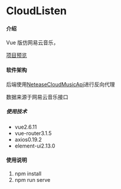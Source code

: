 # CloudListen

#### 介绍

Vue 版仿网易云音乐，

[项目预览](http://catbk.cn:3000)

#### 软件架构

后端使用[NeteaseCloudMusicApi](https://github.com/Binaryify/NeteaseCloudMusicApi)进行反向代理

数据来源于网易云音乐接口

##### 使用技术

- vue2.6.11
- vue-router3.1.5
- axios0.19.2
- element-ui2.13.0

#### 使用说明

1.  npm install
2.  npm run serve





